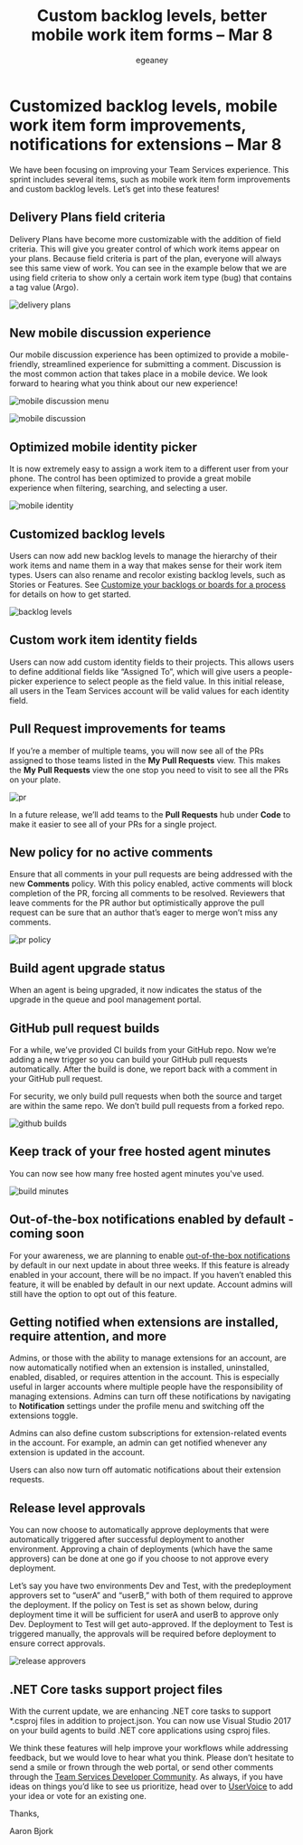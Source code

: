 ﻿---
title: Custom backlog levels, better mobile work item forms – Mar 8
description: VSTS release notes for Mar 08 2017
ms.ContentId: 9b76c2f3-39ce-4c98-9cef-237853ee0349
ms.prod: devops
ms.technology: devops-release-notes
ms.author: egeaney
author: egeaney
ms.date: 03/08/2017
---

# Customized backlog levels, mobile work item form improvements, notifications for extensions – Mar 8

We have been focusing on improving your Team Services experience. This sprint includes several items, such as mobile work item form improvements and custom backlog levels. Let’s get into these features!

## Delivery Plans field criteria
Delivery Plans have become more customizable with the addition of field criteria. This will give you greater control of which work items appear on your plans. Because field criteria is part of the plan, everyone will always see this same view of work. You can see in the example below that we are using field criteria to show only a certain work item type (bug) that contains a tag value (Argo).

![delivery plans](_img/03_08_04.png)

## New mobile discussion experience
Our mobile discussion experience has been optimized to provide a mobile-friendly, streamlined experience for submitting a comment. Discussion is the most common action that takes place in a mobile device. We look forward to hearing what you think about our new experience!

![mobile discussion menu](_img/03_08_01.png)

![mobile discussion](_img/03_08_02.png)

## Optimized mobile identity picker
It is now extremely easy to assign a work item to a different user from your phone. The control has been optimized to provide a great mobile experience when filtering, searching, and selecting a user.

![mobile identity](_img/03_08_03.png)

## Customized backlog levels
Users can now add new backlog levels to manage the hierarchy of their work items and name them in a way that makes sense for their work item types. Users can also rename and recolor existing backlog levels, such as Stories or Features. See [Customize your backlogs or boards for a process](https://visualstudio.microsoft.com/docs/work/process/customize-process-backlogs-boards) for details on how to get started.

![backlog levels](_img/03_08_05.png)

## Custom work item identity fields
Users can now add custom identity fields to their projects. This allows users to define additional fields like “Assigned To”, which will give users a people-picker experience to select people as the field value. In this initial release, all users in the Team Services account will be valid values for each identity field.

## Pull Request improvements for teams
If you’re a member of multiple teams, you will now see all of the PRs assigned to those teams listed in the __My Pull Requests__ view. This makes the __My Pull Requests__ view the one stop you need to visit to see all the PRs on your plate.

![pr](_img/03_08_07.png)

In a future release, we’ll add teams to the __Pull Requests__ hub under __Code__ to make it easier to see all of your PRs for a single project.

## New policy for no active comments
Ensure that all comments in your pull requests are being addressed with the new __Comments__ policy. With this policy enabled, active comments will block completion of the PR, forcing all comments to be resolved. Reviewers that leave comments for the PR author but optimistically approve the pull request can be sure that an author that’s eager to merge won’t miss any comments.

![pr policy](_img/03_08_06.png)

## Build agent upgrade status
When an agent is being upgraded, it now indicates the status of the upgrade in the queue and pool management portal.

## GitHub pull request builds
For a while, we’ve provided CI builds from your GitHub repo. Now we’re adding a new trigger so you can build your GitHub pull requests automatically. After the build is done, we report back with a comment in your GitHub pull request.

For security, we only build pull requests when both the source and target are within the same repo. We don’t build pull requests from a forked repo.

![github builds](_img/02_15_04.png)

## Keep track of your free hosted agent minutes
You can now see how many free hosted agent minutes you've used.

![build minutes](_img/03_08_09.png)

## Out-of-the-box notifications enabled by default - coming soon
For your awareness, we are planning to enable [out-of-the-box notifications](https://visualstudio.microsoft.com/articles/news/2017/jan-05-team-services#out-of-the-box-notifications-preview) by default in our next update in about three weeks. If this feature is already enabled in your account, there will be no impact. If you haven’t enabled this feature, it will be enabled by default in our next update. Account admins will still have the option to opt out of this feature.

## Getting notified when extensions are installed, require attention, and more
Admins, or those with the ability to manage extensions for an account, are now automatically notified when an extension is installed, uninstalled, enabled, disabled, or requires attention in the account. This is especially useful in larger accounts where multiple people have the responsibility of managing extensions. Admins can turn off these notifications by navigating to __Notification__ settings under the profile menu and switching off the extensions toggle.

Admins can also define custom subscriptions for extension-related events in the account. For example, an admin can get notified whenever any extension is updated in the account.

Users can also now turn off automatic notifications about their extension requests.

## Release level approvals
You can now choose to automatically approve deployments that were automatically triggered after successful deployment to another environment. Approving a chain of deployments (which have the same approvers) can be done at one go if you choose to not approve every deployment. 

Let’s say you have two environments Dev and Test, with the predeployment approvers set to “userA” and “userB,” with both of them required to approve the deployment. If the policy on Test is set as shown below, during deployment time it will be sufficient for userA and userB to approve only Dev. Deployment to Test will get auto-approved. If the deployment to Test is triggered manually, the approvals will be required before deployment to ensure correct approvals.

![release approvers](_img/03_08_08.png)

## .NET Core tasks support project files
With the current update, we are enhancing .NET core tasks to support *.csproj files in addition to project.json. You can now use Visual Studio 2017 on your build agents to build .NET core applications using csproj files.

We think these features will help improve your workflows while addressing feedback, but we would love to hear what you think. Please don’t hesitate to send a smile or frown through the web portal, or send other comments through the [Team Services Developer Community](https://developercommunity.visualstudio.com/spaces/21/index.html). As always, if you have ideas on things you’d like to see us prioritize, head over to [UserVoice](https://visualstudio.uservoice.com/forums/330519-vso) to add your idea or vote for an existing one.

Thanks,

Aaron Bjork
